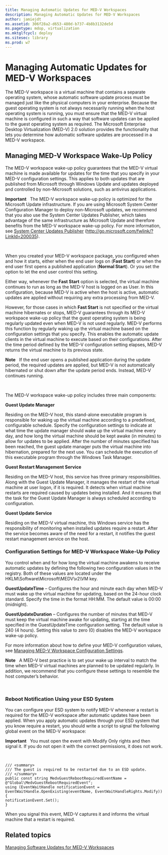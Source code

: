 ```yaml
---
title: Managing Automatic Updates for MED-V Workspaces
description: Managing Automatic Updates for MED-V Workspaces
author: jamiejdt
ms.assetid: 306f28a2-d653-480d-b737-4b8b3132de5d
ms.pagetype: mdop, virtualization
ms.mktglfcycl: deploy
ms.sitesec: library
ms.prod: w7
---
```



# Managing Automatic Updates for MED-V Workspaces


The MED-V workspace is a virtual machine that contains a separate operating system, whose automatic software update process must be managed just like the physical computers in your enterprise. Because the guest operating system is not always necessarily running when the host operating system is running, you must ensure that the MED-V virtual machine is configured in such a way that software updates can be applied to the guest operating system as required. The Microsoft Enterprise Desktop Virtualization (MED-V) 2.0 solution provides the functionality that lets you determine how automatic software updates are processed in a MED-V workspace.

## Managing MED-V Workspace Wake-Up Policy


The MED-V workspace wake-up policy guarantees that the MED-V virtual machine is made available for updates for the time that you specify in your MED-V configuration settings. This applies to both updates that are published from Microsoft through Windows Update and updates deployed and controlled by non-Microsoft solutions, such as antivirus applications.

**Important**  
The MED-V workspace wake-up policy is optimized for the Microsoft Update infrastructure. If you are using Microsoft System Center Configuration Manager to deploy non-Microsoft updates, we recommend that you also use the System Center Updates Publisher, which takes advantage of the same infrastructure as Microsoft Update and therefore benefits from the MED-V workspace wake-up policy. For more information, see [System Center Updates Publisher](http://go.microsoft.com/fwlink/?LinkId=200035) (http://go.microsoft.com/fwlink/?LinkId=200035).

 

When you created your MED-V workspace package, you configured when and how it starts, either when the end user logs on (**Fast Start**) or when the end user first opens a published application (**Normal Start**). Or you set the option to let the end user control this setting.

Either way, whenever the **Fast Start** option is selected, the virtual machine continues to run as long as the MED-V host is logged on as User. In this configuration, because MED-V is active when the host is active, automatic updates are applied without requiring any extra processing from MED-V.

However, for those cases in which **Fast Start** is not specified or the virtual machine hibernates or stops, MED-V guarantees through its MED-V workspace wake-up policy that the guest operating system is being regularly updated even when MED-V is not used regularly. MED-V performs this function by regularly waking up the virtual machine based on the configuration settings that you specify. This enables the automatic update clients in the virtual machine to execute based on their configurations. After the time period defined by the MED-V configuration setting elapses, MED-V returns the virtual machine to its previous state.

**Note**  
If the end user opens a published application during the update period, the required updates are applied, but MED-V is not automatically hibernated or shut down after the update period ends. Instead, MED-V continues running.

 

The MED-V workspace wake-up policy includes three main components:

**Guest Update Manager**

Residing on the MED-V host, this stand-alone executable program is responsible for waking up the virtual machine according to a predefined, configurable schedule. Specify the configuration settings to indicate at what time the update manager should wake up the virtual machine every day, and how long the virtual machine should be kept awake (in minutes) to allow for updates to be applied. After the number of minutes specified has been reached, the guest update manager puts the virtual machine into hibernation, prepared for the next use. You can schedule the execution of this executable program through the Windows Task Manager.

**Guest Restart Management Service**

Residing on the MED-V host, this service has three primary responsibilities. Along with the Guest Update Manager, it manages the restart of the virtual machine at user logon, if it is required. It detects when virtual machine restarts are required caused by updates being installed. And it ensures that the task for the Guest Update Manager is always scheduled according to configuration.

**Guest Update Service**

Residing on the MED-V virtual machine, this Windows service has the responsibility of monitoring when installed updates require a restart. After the service becomes aware of the need for a restart, it notifies the guest restart management service on the host.

### Configuration Settings for MED-V Workspace Wake-Up Policy

You control when and for how long the virtual machine awakens to receive automatic updates by defining the following two configuration values in the registry. Both of these values are located under the HKLM\\Software\\Microsoft\\MEDV\\v2\\VM key.

**GuestUpdateTime** – Configures the hour and minute each day when MED-V must wake up the virtual machine for updating, based on the 24-hour clock standard. Specify the time in the format HH:MM. The default value is 00:00 (midnight).

**GuestUpdateDuration** – Configures the number of minutes that MED-V must keep the virtual machine awake for updating, starting at the time specified in the GuestUpdateTime configuration setting. The default value is 240 (4 hours). Setting this value to zero (0) disables the MED-V workspace wake-up policy.

For more information about how to define your MED-V configuration values, see [Managing MED-V Workspace Configuration Settings](managing-med-v-workspace-configuration-settings.md).

**Note**  
A MED-V best practice is to set your wake up interval to match the time when MED-V virtual machines are planned to be updated regularly. In addition, we recommend that you configure these settings to resemble the host computer’s behavior.

 

### Reboot Notification Using your ESD System

You can configure your ESD system to notify MED-V whenever a restart is required for the MED-V workspace after automatic updates have been applied. When you apply automatic updates through your ESD system that you know require a restart, you should write a script to signal the following global event on the MED-V workspace:

**Important**  
You must open the event with Modify Only rights and then signal it. If you do not open it with the correct permissions, it does not work.

 

``` syntax
/// <summary>
/// The guest is required to be restarted due to an ESD update.
/// </summary>
public const string MedvGuestRebootRequiredEventName = @"Global\MedvGuestRebootRequiredEvent";
using (EventWaitHandle notificationEvent = 
EventWaitHandle.OpenExisting(eventName, EventWaitHandleRights.Modify))
{
notificationEvent.Set();
}
```

When you signal this event, MED-V captures it and informs the virtual machine that a restart is required.

## Related topics


[Managing Software Updates for MED-V Workspaces](managing-software-updates-for-med-v-workspaces.md)

 

 





